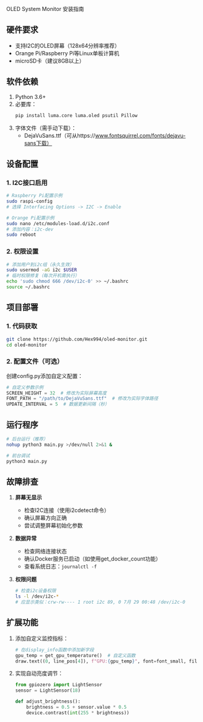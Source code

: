 
OLED System Monitor 安装指南

## 硬件要求
- 支持I2C的OLED屏幕（128x64分辨率推荐）
- Orange Pi/Raspberry Pi等Linux单板计算机
- microSD卡（建议8GB以上）

## 软件依赖
1. Python 3.6+
2. 必要库：
   ```bash
   pip install luma.core luma.oled psutil Pillow
   ```
3. 字体文件（需手动下载）：
   - DejaVuSans.ttf（可从https://www.fontsquirrel.com/fonts/dejavu-sans下载）

## 设备配置
### 1. I2C接口启用
```bash
# Raspberry Pi配置示例
sudo raspi-config
# 选择 Interfacing Options -> I2C -> Enable

# Orange Pi配置示例
sudo nano /etc/modules-load.d/i2c.conf
# 添加内容：i2c-dev
sudo reboot
```

### 2. 权限设置
```bash
# 添加用户到i2c组（永久生效）
sudo usermod -aG i2c $USER
# 临时权限修复（每次开机需执行）
echo 'sudo chmod 666 /dev/i2c-0' >> ~/.bashrc
source ~/.bashrc
```

## 项目部署
### 1. 代码获取
```bash
git clone https://github.com/Hex994/oled-monitor.git
cd oled-monitor
```

### 2. 配置文件（可选）
创建config.py添加自定义配置：
```python
# 自定义参数示例
SCREEN_HEIGHT = 32  # 修改为实际屏幕高度
FONT_PATH = "/path/to/DejaVuSans.ttf"  # 修改为实际字体路径
UPDATE_INTERVAL = 5  # 数据更新间隔（秒）
```

## 运行程序
```bash
# 后台运行（推荐）
nohup python3 main.py >/dev/null 2>&1 &

# 前台调试
python3 main.py
```

## 故障排查
1. **屏幕无显示**
   - 检查I2C连接（使用i2cdetect命令）
   - 确认屏幕方向正确
   - 尝试调整屏幕初始化参数

2. **数据异常**
   - 检查网络连接状态
   - 确认Docker服务已启动（如使用get_docker_count功能）
   - 查看系统日志：`journalctl -f`

3. **权限问题**
   ```bash
   # 检查i2c设备权限
   ls -l /dev/i2c-*
   # 应显示类似：crw-rw---- 1 root i2c 89, 0 7月 29 00:48 /dev/i2c-0
   ```

## 扩展功能
1. 添加自定义监控指标：
   ```python
   # 在display_info函数中添加新字段
   gpu_temp = get_gpu_temperature()  # 自定义函数
   draw.text((0, line_pos[4]), f"GPU:{gpu_temp}", font=font_small, fill=1)
   ```

2. 实现自动亮度调节：
   ```python
   from gpiozero import LightSensor
   sensor = LightSensor(18)
   
   def adjust_brightness():
       brightness = 0.5 + sensor.value * 0.5
       device.contrast(int(255 * brightness))
   ```
